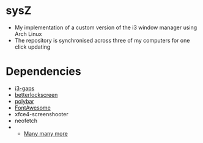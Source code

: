 # sysZ
* My implementation of a custom version of the i3 window manager using Arch Linux
* The repository is synchronised across three of my computers for one click updating

# Dependencies
- [i3-gaps](https://github.com/Airblader/i3)
- [betterlockscreen](https://github.com/betterlockscreen/betterlockscreen)
- [polybar](https://github.com/jaagr/polybar)
- [FontAwesome](https://github.com/FortAwesome/Font-Awesome)
- xfce4-screenshooter
- neofetch
- + [Many many more](https://github.com/AnAncientForce/sysZ/blob/main/shell/pull.sh)
